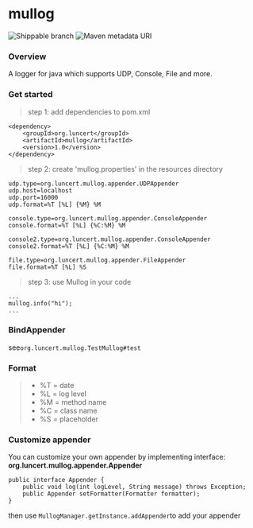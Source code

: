 
# mullog

![Shippable branch](https://img.shields.io/shippable/5444c5ecb904a4b21567b0ff/master.svg) ![Maven metadata URI](https://img.shields.io/maven-metadata/v/http/central.maven.org/maven2/com/google/code/gson/gson/maven-metadata.xml.svg)

### Overview
A logger for java which supports UDP, Console, File and more.
### Get started
> step 1: add dependencies to pom.xml
```
<dependency>
    <groupId>org.luncert</groupId>
    <artifactId>mullog</artifactId>
    <version>1.0</version>
</dependency>
```

> step 2: create 'mullog.properties' in the resources directory
```
udp.type=org.luncert.mullog.appender.UDPAppender
udp.host=localhost
udp.port=16000
udp.format=%T [%L] {%M} %M

console.type=org.luncert.mullog.appender.ConsoleAppender
console.format=%T [%L] {%C:%M} %M

console2.type=org.luncert.mullog.appender.ConsoleAppender
console2.format=%T [%L] {%C:%M} %M

file.type=org.luncert.mullog.appender.FileAppender
file.format=%T [%L] %S
```

> step 3: use Mullog in your code
```
...
mullog.info("hi");
...
```

### BindAppender
see```org.luncert.mullog.TestMullog#test```

### Format
> * %T = date
> * %L = log level
> * %M = method name
> * %C = class name
> * %S = placeholder

### Customize appender
You can customize your own appender by implementing interface: <b>org.luncert.mullog.appender.Appender</b>
```
public interface Appender {
    public void log(int logLevel, String message) throws Exception;
    public Appender setFormatter(Formatter formatter);
}
```
then use ```MullogManager.getInstance.addAppender```to add your appender